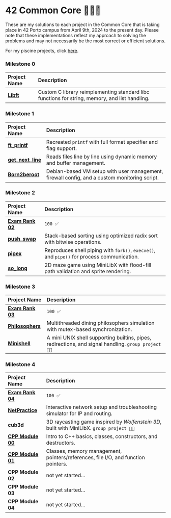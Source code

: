 # 42 Common Core 👨🏻‍💻

These are my solutions to each project in the Common Core that is taking place in 42 Porto campus from April 9th, 2024 to the present day. Please note that these implementations reflect my approach to solving the problems and may not necessarily be the most correct or efficient solutions.

For my piscine projects, click [here](https://github.com/podefteza/42-C-Piscine).

### Milestone 0
| Project Name | Description |
| :------------------------- | :----------------------------------- |
| [**Libft**](https://github.com/podefteza/libft) | Custom C library reimplementing standard libc functions for string, memory, and list handling. |

### Milestone 1
| Project Name | Description |
| :------------------------- | :----------------------------------- |
| [**ft_printf**](https://github.com/podefteza/ft_printf) | Recreated `printf` with full format specifier and flag support. |
| [**get_next_line**](https://github.com/podefteza/get_next_line) | Reads files line by line using dynamic memory and buffer management. |
| [**Born2beroot**](https://github.com/podefteza/Born2beRoot) | Debian-based VM setup with user management, firewall config, and a custom monitoring script. |

### Milestone 2
| Project Name | Description |
| :------------------------- | :----------------------------------- |
| [**Exam Rank 02**](https://github.com/podefteza/exam-rank-02) | `100 ✅` |
| [**push_swap**](https://github.com/podefteza/push_swap) | Stack-based sorting using optimized radix sort with bitwise operations. |
| [**pipex**](https://github.com/podefteza/pipex) | Reproduces shell piping with `fork()`, `execve()`, and `pipe()` for process communication. |
| [**so_long**](https://github.com/podefteza/so_long) | 2D maze game using MiniLibX with flood-fill path validation and sprite rendering. |

### Milestone 3
| Project Name | Description |
| :------------------------- | :----------------------------------- |
| [**Exam Rank 03**](https://github.com/podefteza/exam-rank-03) | `100 ✅` |
| [**Philosophers**](https://github.com/podefteza/philo) | Multithreaded dining philosophers simulation with mutex-based synchronization. |
| [**Minishell**](https://github.com/podefteza/minishell) | A mini UNIX shell supporting builtins, pipes, redirections, and signal handling. `group project 👨‍👨` |

### Milestone 4
| Project Name | Description |
| :------------------------- | :----------------------------------- |
| [**Exam Rank 04**](https://github.com/podefteza/exam-rank-04) | `100 ✅` |
| [**NetPractice**](https://github.com/podefteza/NetPractice) | Interactive network setup and troubleshooting simulator for IP and routing. |
| **cub3d** | 3D raycasting game inspired by *Wolfenstein 3D*, built with MiniLibX. `group project 👨‍👨` |
| [**CPP Module 00**](https://github.com/podefteza/cpp00) | Intro to C++ basics, classes, constructors, and destructors. |
| [**CPP Module 01**](https://github.com/podefteza/cpp01) | Classes, memory management, pointers/references, file I/O, and function pointers. |
| **CPP Module 02** | not yet started... |
| **CPP Module 03** | not yet started... |
| **CPP Module 04** | not yet started... |
